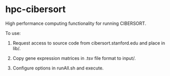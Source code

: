 # hpc-cibersort
High performance computing functionality for running CIBERSORT.

To use:
1. Request access to source code from cibersort.stanford.edu and place in lib/.

2. Copy gene expression matrices in .tsv file format to input/.

3. Configure options in runAll.sh and execute.
